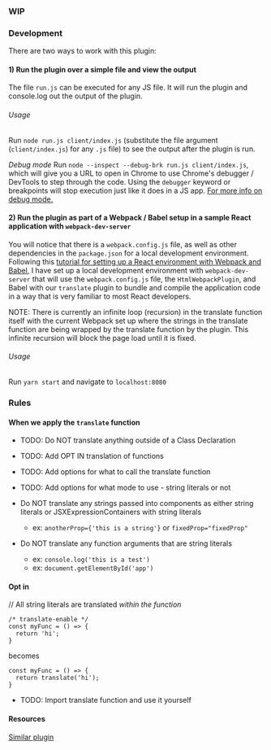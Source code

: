 ### WIP

### Development

There are two ways to work with this plugin:

#### 1) Run the plugin over a simple file and view the output

The file `run.js` can be executed for any JS file. It will run the plugin and console.log out the output of the plugin.

###### Usage
Run `node run.js client/index.js` (substitute the file argument (`client/index.js`) for any `.js` file) to see the output after the plugin is run.

*Debug mode*
Run `node --inspect --debug-brk run.js client/index.js`, which will give you a URL to open in Chrome to use Chrome's debugger / DevTools to step through the code. Using the `debugger` keyword or breakpoints will stop execution just like it does in a JS app. [For more info on debug mode.](http://www.mattzeunert.com/2016/06/01/node-v8-inspector-inspect.html)

#### 2) Run the plugin as part of a Webpack / Babel setup in a sample React application with `webpack-dev-server`

You will notice that there is a `webpack.config.js` file, as well as other dependencies in the `package.json` for a local development environment. Following this [tutorial for setting up a React environment with Webpack and Babel](https://scotch.io/tutorials/setup-a-react-environment-using-webpack-and-babel), I have set up a local development environment with `webpack-dev-server` that will use the `webpack.config.js` file, the `HtmlWebpackPlugin`, and Babel with our `translate` plugin to bundle and compile the application code in a way that is very familiar to most React developers.

NOTE: There is currently an infinite loop (recursion) in the translate function itself with the current Webpack set up where the strings in the translate function are being wrapped by the translate function by the plugin. This infinite recursion will block the page load until it is fixed.

###### Usage
Run `yarn start` and navigate to `localhost:8080`

### Rules

#### When we apply the `translate` function

- TODO: Do NOT translate anything outside of a Class Declaration
- TODO: Add OPT IN translation of functions
- TODO: Add options for what to call the translate function
- TODO: Add options for what mode to use - string literals or not


- Do NOT translate any strings passed into components as either string literals or JSXExpressionContainers with string literals
    - ex: `anotherProp={'this is a string'}` or `fixedProp="fixedProp"`
- Do NOT translate any function arguments that are string literals
    - ex: `console.log('this is a test')`
    - ex: `document.getElementById('app')`


#### Opt in
// All string literals are translated *within the function*
```
/* translate-enable */
const myFunc = () => {
  return 'hi';
}

```
becomes
```
const myFunc = () => {
  return translate('hi');
}

```



- TODO: Import translate function and use it yourself


#### Resources
[Similar plugin](https://github.com/yahoo/babel-plugin-react-intl/blob/master/src/index.js)
